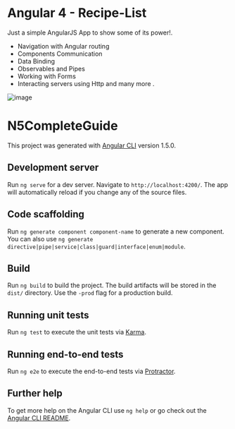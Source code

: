
# Angular 4 - Recipe-List

Just a simple AngularJS App to show some of its power!.
- Navigation with Angular routing 
- Components Communication
- Data Binding 
- Observables and Pipes 
- Working with Forms 
- Interacting servers using Http and many more .


![image](https://user-images.githubusercontent.com/23623253/37728130-7af70dbe-2d5f-11e8-8743-9fec648fd3f0.png)


# N5CompleteGuide

This project was generated with [Angular CLI](https://github.com/angular/angular-cli) version 1.5.0.

## Development server

Run `ng serve` for a dev server. Navigate to `http://localhost:4200/`. The app will automatically reload if you change any of the source files.

## Code scaffolding

Run `ng generate component component-name` to generate a new component. You can also use `ng generate directive|pipe|service|class|guard|interface|enum|module`.

## Build

Run `ng build` to build the project. The build artifacts will be stored in the `dist/` directory. Use the `-prod` flag for a production build.

## Running unit tests

Run `ng test` to execute the unit tests via [Karma](https://karma-runner.github.io).

## Running end-to-end tests

Run `ng e2e` to execute the end-to-end tests via [Protractor](http://www.protractortest.org/).

## Further help

To get more help on the Angular CLI use `ng help` or go check out the [Angular CLI README](https://github.com/angular/angular-cli/blob/master/README.md).

